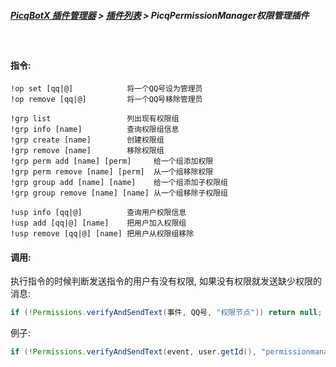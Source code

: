 ##### [PicqBotX 插件管理器](https://github.com/HyDevelop/PicqBotX-PluginManager) > [插件列表](https://github.com/HyDevelop/PicqBotX-PluginManager/blob/master/markdown/plugin-list.md) > PicqPermissionManager权限管理插件

<br>

#### 指令:

```
!op set [qq|@]            将一个QQ号设为管理员
!op remove [qq|@]         将一个QQ号移除管理员

!grp list                 列出现有权限组
!grp info [name]          查询权限组信息
!grp create [name]        创建权限组
!grp remove [name]        移除权限组
!grp perm add [name] [perm]     给一个组添加权限
!grp perm remove [name] [perm]  从一个组移除权限
!grp group add [name] [name]    给一个组添加子权限组
!grp group remove [name] [name] 从一个组移除子权限组

!usp info [qq|@]          查询用户权限信息
!usp add [qq|@] [name]    把用户加入权限组
!usp remove [qq|@] [name] 把用户从权限组移除
```

#### 调用:

执行指令的时候判断发送指令的用户有没有权限, 如果没有权限就发送缺少权限的消息:

```java
if (!Permissions.verifyAndSendText(事件, QQ号, "权限节点")) return null;
```

例子:

```java
if (!Permissions.verifyAndSendText(event, user.getId(), "permissionmanager.usp")) return null;
```
